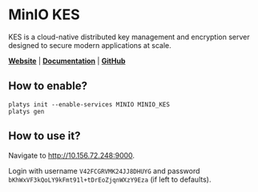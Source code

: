 # MinIO KES

KES is a cloud-native distributed key management and encryption server designed to secure modern applications at scale.

**[Website](https://min.io/)** | **[Documentation](https://min.io/docs/kes/cli/kes-server)** | **[GitHub](https://github.com/minio/kes)**

## How to enable?

```
platys init --enable-services MINIO MINIO_KES
platys gen
```

## How to use it?

Navigate to <http://10.156.72.248:9000>.

Login with username `V42FCGRVMK24JJ8DHUYG` and password `bKhWxVF3kQoLY9kFmt91l+tDrEoZjqnWXzY9Eza` (if left to defaults). 


